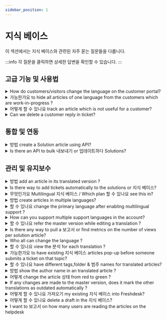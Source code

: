 ```yaml
---
sidebar_position: 1
---
```


# 지식 베이스

이 섹션에서는 지식 베이스와 관련된 자주 묻는 질문들을 다룹니다.

:::info
각 질문을 클릭하면 상세한 답변을 확인할 수 있습니다.
:::


## 고급 기능 및 사용법

<details>
<summary>How do customers/visitors change the language on the customer portal?</summary>

<div style="margin: 15px 0px; padding: 0px; font-size: 13px; font-family: &quot;Helvetica Neue&quot;, Helvetica, Arial, sans-serif; border: 0px; overflow-x: auto; text-align: initial; color: rgb(51, 51, 51); text-indent: 0px; text-decoration-style: initial; text-decoration-color: initial;"><p><span style="font-size: 16px;">For verified customers, the portal is displayed in the language they have chosen in their<strong>&nbsp;profile.</strong></span></p><p><span style="font-size: 16px;"><br /></span></p><p><span style="font-size: 16px;">Generally, when a user lands on the customer portal they would be able to view the portal in other languages by clicking on the <strong>drop-down</strong> displayed at the right end of the navigation bar.&nbsp;</span></p><p><br /></p><p><span dir="ltr" style="font-size: 16px;"><img src="#" style="width: 490px;" class="fr-fic fr-fil fr-dib" /></span><br /></p></div><p><br /></p>

</details>

<details>
<summary>가능한가요 to hide all articles of one language from the customers which are work-in-progress ?</summary>

<p style='margin: 0px; padding: 0px; font-size: 13px; font-family: "Helvetica Neue", Helvetica, Arial, sans-serif; border: 0px; line-height: 1.4; word-break: normal; word-wrap: break-word; color: rgb(51, 51, 51); text-align: start; text-indent: 0px; text-decoration-style: initial; text-decoration-color: initial;'><span style="margin: 0px; padding: 0px; font-size: 16px; font-family: Arial, Helvetica, sans-serif; border: 0px;">Please navigate to <strong dir="ltr">Admin -&gt; Account -&gt; Helpdesk Settings -&gt;</strong> to add <strong >"supported languages" </strong>by setting up multilingual support. They are by default hidden from the customer portal. </span></p><p style='margin: 0px; padding: 0px; font-size: 13px; font-family: "Helvetica Neue", Helvetica, Arial, sans-serif; border: 0px; line-height: 1.4; word-break: normal; word-wrap: break-word; color: rgb(51, 51, 51); text-align: start; text-indent: 0px; text-decoration-style: initial; text-decoration-color: initial;'><br /></p><p style='margin: 0px; padding: 0px; font-size: 13px; font-family: "Helvetica Neue", Helvetica, Arial, sans-serif; border: 0px; line-height: 1.4; word-break: normal; word-wrap: break-word; color: rgb(51, 51, 51); text-align: start; text-indent: 0px; text-decoration-style: initial; text-decoration-color: initial;'><span style="margin: 0px; padding: 0px; font-size: 16px; font-family: Arial, Helvetica, sans-serif; border: 0px;">You can change its visibility clicking on the <strong >eye</strong> beside each language which would make it visible on the portal. </span></p><p ><br /></p>

</details>

<details>
<summary>어떻게 할 수 있나요 track an article which is not useful for a customer?</summary>

<p>When an article is published, there is a message at the bottom which says "Did you find it helpful?" which is basically a yes or no question. Upon giving a negative feedback, it creates a new ticket within the portal. Feedback on the article is visible in the Feedback section in the specific Article View page. </p><p><br /></p><p>This way you could resolve these tickets and address the negative feedback as well all from one place. </p>

</details>

<details>
<summary>Can we delete a customer reply in ticket?</summary>

<p>No, a customer's response in a ticket can never be deleted by agents and also the customers themselves cannot revert back their replies.</p>

</details>


## 통합 및 연동

<details>
<summary>방법 create a Solution article using API?</summary>

<p>This <a href="https://developers.freshdesk.com/api/#solutions" target="_blank" rel="noreferrer noopener">link</a> has the detailed procedure to create or edit a Solution article using API.</p>

</details>

<details>
<summary>Is there an API to bulk 내보내기 or 업데이트하다 Solutions?</summary>

<p>Yes, refer this <a href="https://developers.freshdesk.com/api/#solutions" rel="noreferrer noopener" target="_blank">link</a> to get the API details to export or update Solutions articles and folders. </p><p><br /></p><p dir="ltr">You can also do this by navigating to <strong>Admin &gt; Account &gt; Account Details &gt; and click on 'Export'</strong>. This will send a downloadable link to the registered agent email address, clicking on which would download a folder containing Solutions in XML format, along with other account information. Please note that only Agents with the 'Account Administrator' role would have access to Account Settings and only these agents would be able to trigger an account export.</p>

</details>


## 관리 및 유지보수

<details>
<summary>방법 add an article in its translated version ?</summary>

<div style='margin: 15px 0px; padding: 0px; font-size: 13px; font-family: "Helvetica Neue", Helvetica, Arial, sans-serif; border: 0px; overflow-x: auto; text-align: initial; color: rgb(51, 51, 51); text-indent: 0px; text-decoration-style: initial; text-decoration-color: initial;'><p style="margin: 0px; padding: 0px; font-size: 13px; border: 0px; line-height: 1.4; word-break: normal; word-wrap: break-word;"><span style="margin: 0px; padding: 0px; font-size: 16px; font-family: Arial, Helvetica, sans-serif; border: 0px;">Please navigate to the <strong>solutions </strong>tab on the global header<strong> -&gt; click on the category -&gt;</strong> where you could open the <strong>folder of articles.</strong> When you click on <strong>"show languages",</strong> you would see the icons of the languages supported in your helpdesk. </span></p><p style="margin: 0px; padding: 0px; font-size: 13px; border: 0px; line-height: 1.4; word-break: normal; word-wrap: break-word;"><br /></p><p style="margin: 0px; padding: 0px; font-size: 13px; border: 0px; line-height: 1.4; word-break: normal; word-wrap: break-word;"><span style="margin: 0px; padding: 0px; font-size: 16px; font-family: Arial, Helvetica, sans-serif; border: 0px;">Kindly add the article's translation under each icon in the respective languages. This would make them available in the language chosen in the <strong>drop-down</strong> on the customer portal. </span></p><p style="margin: 0px; padding: 0px; font-size: 13px; border: 0px; line-height: 1.4; word-break: normal; word-wrap: break-word;"><br /></p><p style="margin: 0px; padding: 0px; font-size: 13px; border: 0px; line-height: 1.4; word-break: normal; word-wrap: break-word;"><span style="margin: 0px; padding: 0px; font-size: 16px; font-family: Arial, Helvetica, sans-serif; border: 0px;">You could make an entire folder of articles in one language by following the same instructions. </span><span style="margin: 0px; padding: 0px; font-size: 16px; font-family: Arial, Helvetica, sans-serif; border: 0px;"></span><br /></p></div><p><br /></p>

</details>

<details>
<summary>Is there way to add tickets automatically to the solutions or 지식 베이스?</summary>

<p><span style="font-size: 16px;">Any email sent to kbase@&lt;yourcompanyname&gt;.freshdesk.com from your agent email address would be created as a draft solution article inside your Freshdesk Account. You can choose to have this email address added as a bcc email if you'd like to have all tickets automatically added to the knowledge base or you can also manually forward the tickets to this email address, which would save them as solution article drafts.</span></p>

</details>

<details>
<summary>무엇인가요 Multilingual 지식 베이스 / Which plan 할 수 있나요 see this in?</summary>

<div style='margin: 15px 0px; padding: 0px; font-size: 13px; font-family: "Helvetica Neue", Helvetica, Arial, sans-serif; border: 0px; overflow-x: auto; text-align: initial; color: rgb(51, 51, 51); text-indent: 0px; text-decoration-style: initial; text-decoration-color: initial;'><p>The multilingual knowledge base is when you can display your solution articles in the languages configured in your helpdesk. Please navigate to <strong dir="ltr">Admin &gt; Account &gt; Helpdesk Settings &gt;</strong> where you have an option called <strong dir="ltr">'Manage Languages'</strong>. </p><p><br /></p><p>Please click on this to set up other languages apart from the primary language which would be available on the customer portal after configuration.</p><p><br /></p><p>Say, for instance, you add French and Spanish to this list and your default language is English, as a customer, they would see the <strong>language dropdown</strong> at the right end of the navigation bar. Upon choosing the language in the list, the solution articles would display in the chosen language.</p><p><br /></p><p>This feature is available from the Garden plan. Feel free to reach out to support@freshdesk.com in order to upgrade or know more about the feature.</p></div>

</details>

<details>
<summary>방법 create articles in multiple languages?</summary>

<p>You would be having customers all around the world and our helpdesk does support a global reach to customers in their respective languages. The feature that aids this is called <strong>"Multilingual Support"</strong> which is available from our <strong>Garden</strong> plan. </p><p><br /></p><p>Say, for example, you would want to support articles in Chinese, French, apart from English which is your default/primary portal language. Please navigate to <strong dir="ltr">Admin -&gt; Account -&gt; Helpdesk Settings</strong> where you would see an option called <strong dir="ltr">"Manage Languages"</strong> which would allow you to add Chinese and French as well. Next, to these languages, you would have an option called <strong>"Hidden on portal"</strong> which when clicked upon would make the language visible on the portal.</p>

</details>

<details>
<summary>할 수 있나요 change the primary language after enabling multilingual support ?</summary>

<p>Once you add supported languages, you would not be able to change your primary language. However, we would be able to change the Primary Language for your account from the backend.</p><p><br /></p><p>Kindly write to support@freshdesk.com about the same and one of our agents would get in contact with you to assist in processing the same.</p>

</details>

<details>
<summary>How can you support multiple support languages in the account?</summary>

<p ><span style="font-size: 16px;">You would be having customers all around the world and our help desk does support a global reach to customers in their respective languages. This feature that aids this is called <strong >"Multilingual Support"</strong> which is available from our garden plan. </span></p><p ><br /></p><p ><span dir="ltr" style="font-size: 16px;">Please navigate to <strong dir="ltr">Admin -&gt; Account -&gt; Helpdesk Settings</strong> where you would see an option called "<strong>Manage Languages</strong>" which would allow you to add <strong >supported languages</strong>. When you click on manage languages, you would see an eye option which when clicked upon would be visible on the portal. By default, they are hidden. </span></p><div style='margin: 15px 0px; padding: 0px; font-size: 13px; font-family: "Helvetica Neue", Helvetica, Arial, sans-serif; border: 0px; overflow-x: auto; text-align: initial; color: rgb(51, 51, 51); text-indent: 0px; text-decoration-style: initial; text-decoration-color: initial;'><p style="margin: 0px; padding: 0px; font-size: 13px; border: 0px; line-height: 1.4; word-break: normal; word-wrap: break-word;"><span style="font-size: 16px;"><span style="margin: 0px; padding: 0px; font-family: Arial, Helvetica, sans-serif; border: 0px;">Freshdesk has 30+ languages for multilingual support. There is no limit on the number of languages for each account.</span></span></p></div><p ><br /></p>

</details>

<details>
<summary>할 수 있나요 refer the master version while editing a translation ?</summary>

<p><span style="font-size: 16px;">Please go to <strong>Solutions tab -&gt; </strong>Click on the <strong>category -&gt;</strong> open the <strong>article </strong>which has to be translated where you would see an option called <strong>"Show master" </strong>on the right end of the header. </span></p><div style='margin: 15px 0px; padding: 0px; font-size: 13px; font-family: "Helvetica Neue", Helvetica, Arial, sans-serif; border: 0px; overflow-x: auto; text-align: initial; color: rgb(51, 51, 51); text-indent: 0px; text-decoration-style: initial; text-decoration-color: initial;'><p style="margin: 0px; padding: 0px; font-size: 13px; border: 0px; line-height: 1.4; word-break: normal; word-wrap: break-word;"><span style="font-size: 16px;">When you click on this, the article appears in the <strong>primary language</strong> next to the space given for you to put down the translated version of the same. </span></p></div>

</details>

<details>
<summary>Is there any way to pull a 보고서 or find metrics on the number of views per solution article?</summary>

<p style=""><span style="font-size: 16px;">This is not available as a report as such, but if you open a solution folder, on the right, you'd be able to view the number of likes, along with the number of views for each solution article. </span></p><p style=""><br /></p><p style=""><br /></p><p style=""><img class="fr-dib fr-draggable fr-bordered" src="#" style="width: 622px; height: 198.966px;" /></p><p style=""><br /></p><p style=""><br /></p><p style="">There is also an option to <strong>reset</strong> these numbers inside each article on the bottom right under <strong>Analytics</strong>.</p><p style=""><br /></p><p style=""><span style="font-size: 16px;"><img class="fr-dib fr-draggable fr-bordered" src="#" style="width: 241px; height: 93.3764px;" /></span></p><p style=""><br /></p><p><span style="font-size: 16px;"><br /></span></p><p><span style="font-size: 16px;">You can also <a href="https://support.freshdesk.com/support/solutions/articles/6249-the-google-analytics-app" target="_blank">integrate with Google Analytics</a> to derive these metrics with further details.</span></p>

</details>

<details>
<summary>Who all can change the language ?</summary>

<p ><span style="font-size: 16px;">The users need not be logged in to change the language of the portal. Please navigate to the <strong >customer portal</strong> as a user to see the dropdown of your languages supported in your helpdesk. When you select from this list, the portal is available in that chosen language.</span></p><p ><br /></p><p ><span dir="ltr" style="font-size: 16px;"><img src="#" style="width: auto;" class="fr-fic fr-fil fr-dib" /></span><br /></p><p ><span style="font-size: 16px;"><br /></span></p><p ><span style="font-size: 16px;">As of now, there is no feature to restrict this to only logged in users. You could always keep the language hidden by not clicking the eye icon (which makes it visible on the portal) next to it in the <strong dir="ltr">Admin -&gt; Account -&gt; Helpdesk Settings -&gt; Manage Languages.</strong>&nbsp;</span></p><p ><br /></p><p ><span dir="ltr" style="font-size: 16px;"><img src="#" style="width: auto;" class="fr-fic fr-fil fr-dib" /></span><br /></p>

</details>

<details>
<summary>할 수 있나요 view the 분석 for each translation ?</summary>

<div style='margin: 15px 0px; padding: 0px; font-size: 13px; font-family: "Helvetica Neue", Helvetica, Arial, sans-serif; border: 0px; overflow-x: auto; text-align: initial; color: rgb(51, 51, 51); text-indent: 0px; text-decoration-style: initial; text-decoration-color: initial;'><p style="margin: 0px; padding: 0px; font-size: 13px; border: 0px; line-height: 1.4; word-break: normal; word-wrap: break-word;"><span style="margin: 0px; padding: 0px; font-size: 16px; font-family: Arial, Helvetica, sans-serif; border: 0px;">Please navigate to <strong>Solutions tab -&gt; Click on the category -&gt; open the article</strong> and click on its translation. </span></p><p style="margin: 0px; padding: 0px; font-size: 13px; border: 0px; line-height: 1.4; word-break: normal; word-wrap: break-word;"><br /></p><p style="margin: 0px; padding: 0px; font-size: 13px; border: 0px; line-height: 1.4; word-break: normal; word-wrap: break-word;"><span style="margin: 0px; padding: 0px; font-size: 16px; font-family: Arial, Helvetica, sans-serif; border: 0px;">Here, you would be able to see the article properties to the right of it where the<strong> "Analytics" </strong>is displayed at the bottom. </span></p><p style="margin: 0px; padding: 0px; font-size: 13px; border: 0px; line-height: 1.4; word-break: normal; word-wrap: break-word;"><br /></p><p style="margin: 0px; padding: 0px; font-size: 13px; border: 0px; line-height: 1.4; word-break: normal; word-wrap: break-word;"><span style="margin: 0px; padding: 0px; font-size: 16px; font-family: Arial, Helvetica, sans-serif; border: 0px;">The overall analytics can be viewed in the <strong>master</strong> version of the article. </span></p></div><p><br /></p>

</details>

<details>
<summary>가능한가요 to have existing 지식 베이스 articles pop-up before someone submits a ticket on that topic?</summary>

<p ><span style="font-size: 16px;">Once you have populated your knowledge base articles, you can setup your support portal to "auto-suggest" solutions that are in line with a customers' query(Ticket Subject) when they are submitting a ticket.</span></p><p ><br /></p><p ><span style="font-size: 16px;">If you navigate to <strong dir="ltr">Admin &gt; Channels &gt; Portal --&gt; Settings</strong> tab, you would see an option called <strong >"</strong><strong >Auto-suggest solutions while creating a new ticket", </strong><span rel="tempredactor">available </span><span rel="tempredactor">under</span><strong ><span rel="tempredactor"></span><span rel="tempredactor"><strong >"User Permissions for portal" --&gt; </strong></span><span rel="tempredactor"><strong >Who can submit a new ticket on portal.</strong></span></strong></span></p><p ><br /></p><p ></p><p ><br /></p><p ><span style="font-size: 16px;"><span rel="tempredactor">You could turn this option on and each time when the customer starts submitting a ticket, based on the text added to the Subject, corresponding Solution Articles would be auto-suggested.</span></span></p><p ></p><p ></p>

</details>

<details>
<summary>할 수 있나요 have different tags,folder & 범주 names for translated articles?</summary>

<div style='margin: 15px 0px; padding: 0px; font-size: 13px; font-family: "Helvetica Neue", Helvetica, Arial, sans-serif; border: 0px; overflow-x: auto; text-align: initial; color: rgb(51, 51, 51); text-indent: 0px; text-decoration-style: initial; text-decoration-color: initial;'><p style="margin: 0px; padding: 0px; font-size: 13px; border: 0px; line-height: 1.4; word-break: normal; word-wrap: break-word;"><span style="margin: 0px; padding: 0px; font-size: 16px; font-family: Arial, Helvetica, sans-serif; border: 0px;">You could have different tags, folders or categories for translated articles. To have this done, while editing the translated article, there are a few properties below the editor that enables us to have tags,category,folder names in the tab of the solution article for that particular supported language.</span></p></div><p><br /></p>

</details>

<details>
<summary>방법 show the author name in an translated article ?</summary>

<p><span style="color: rgb(51, 51, 51); font-family: Arial, Helvetica, sans-serif; font-size: 16px; text-align: start; text-indent: 0px; background-color: rgb(255, 255, 255); text-decoration-style: initial; text-decoration-color: initial;">You could make the author name to be displayed for each of the Solution Articles, on your Support Portal.&nbsp;</span></p><p><span dir="ltr" style="color: rgb(51, 51, 51); font-family: Arial, Helvetica, sans-serif; font-size: 16px; text-align: start; text-indent: 0px; background-color: rgb(255, 255, 255); text-decoration-style: initial; text-decoration-color: initial;">To have this done, kindly enable the</span><strong style="margin: 0px; padding: 0px; font-weight: bold; font-size: 16px; font-family: Arial, Helvetica, sans-serif; border: 0px; color: rgb(51, 51, 51); text-align: start; text-indent: 0px; text-decoration-style: initial; text-decoration-color: initial;">&nbsp;Show Author Names</strong><span style="color: rgb(51, 51, 51); font-family: Arial, Helvetica, sans-serif; font-size: 16px; text-align: start; text-indent: 0px; background-color: rgb(255, 255, 255); text-decoration-style: initial; text-decoration-color: initial;">&nbsp;option under <strong dir="ltr">Admin &gt; Channels &gt; Portals</strong></span></p><p><br /></p><p><img src="#" style="width: auto;" class="fr-fic fr-fil fr-dib" /></p><p><br /></p><p><span style="color: rgb(51, 51, 51); font-family: Arial, Helvetica, sans-serif; font-size: 16px; text-align: start; text-indent: 0px; background-color: rgb(255, 255, 255); text-decoration-style: initial; text-decoration-color: initial;"><strong dir="ltr">Click on Edit next to the name of the Portal</strong></span></p><p><br /></p><p><span style="color: rgb(51, 51, 51); font-family: Arial, Helvetica, sans-serif; font-size: 16px; text-align: start; text-indent: 0px; background-color: rgb(255, 255, 255); text-decoration-style: initial; text-decoration-color: initial;"><strong dir="ltr"><img src="#" style="width: auto;" class="fr-fic fr-fil fr-dib" /></strong></span><br /></p><p><span style="color: rgb(51, 51, 51); font-family: Arial, Helvetica, sans-serif; font-size: 16px; text-align: start; text-indent: 0px; background-color: rgb(255, 255, 255); text-decoration-style: initial; text-decoration-color: initial;"><strong dir="ltr">Manage Sections &gt; Knowledge base</strong></span></p><p><br /></p><p><span dir="ltr" style="color: rgb(51, 51, 51); font-family: Arial, Helvetica, sans-serif; font-size: 16px; text-align: start; text-indent: 0px; background-color: rgb(255, 255, 255); text-decoration-style: initial; text-decoration-color: initial;">Check the box that says "Display author name on this portal"</span></p><p><br /></p><p><span dir="ltr" style="color: rgb(51, 51, 51); font-family: Arial, Helvetica, sans-serif; font-size: 16px; text-align: start; text-indent: 0px; background-color: rgb(255, 255, 255); text-decoration-style: initial; text-decoration-color: initial;"><img src="#" style="width: auto;" class="fr-fic fr-fil fr-dib" /></span></p><p dir="ltr"><br /></p><p dir="ltr"><br /></p><br /><p><br /></p>

</details>

<details>
<summary>어떻게 change the article 상태 from red to green ?</summary>

<div style='margin: 15px 0px; padding: 0px; font-size: 13px; font-family: "Helvetica Neue", Helvetica, Arial, sans-serif; border: 0px; overflow-x: auto; text-align: initial; color: rgb(51, 51, 51); text-indent: 0px; text-decoration-style: initial; text-decoration-color: initial;'><p style="margin: 0px; padding: 0px; font-size: 13px; border: 0px; line-height: 1.4; word-break: normal; word-wrap: break-word;"><span style="font-size: 16px;">An article has a translation marked in red because the translation has not been updated after making changes to the master version of the article. It would turn green once you mark the translation as "up to date". </span></p><p style="margin: 0px; padding: 0px; font-size: 13px; border: 0px; line-height: 1.4; word-break: normal; word-wrap: break-word;"><span style="font-size: 16px;"><br /></span></p><p style="margin: 0px; padding: 0px; font-size: 13px; border: 0px; line-height: 1.4; word-break: normal; word-wrap: break-word;"><span style="font-size: 16px;"><span style="margin: 0px; padding: 0px; font-family: Arial, Helvetica, sans-serif; border: 0px;">Please navigate to the <strong>Solutions tab -&gt; click on the category -&gt; open the particular article </strong>in the folder and Click on <strong>Edit</strong> to make changes to the article. </span></span></p><p style="margin: 0px; padding: 0px; font-size: 13px; border: 0px; line-height: 1.4; word-break: normal; word-wrap: break-word;"><span style="font-size: 16px;"><br /></span></p><p style="margin: 0px; padding: 0px; font-size: 13px; border: 0px; line-height: 1.4; word-break: normal; word-wrap: break-word;"><span style="font-size: 16px;"><span style="margin: 0px; padding: 0px; font-family: Arial, Helvetica, sans-serif; border: 0px;">Within the article, kindly choose the respective translation (as it is outdated, it would be highlighted in <strong>red</strong>) -&gt; click on <strong style="margin: 0px; padding: 0px; font-weight: bold; font-size: 16px; border: 0px;">Mark This Translation as Up-to-date</strong> on the top right corner of the page. Upon saving this, the article status or the translation icon would be available in green. </span></span></p></div><p><br /></p>

</details>

<details>
<summary>If any changes are made to the master version, does it mark the other translations as outdated automatically ?</summary>

<p><span style="font-size: 16px;">When changes are made to the master article in the Solutions tab, please note that you would find an option to <strong>"Mark other Translations as outdated"</strong> at the right side of this article. </span></p><div style='margin: 15px 0px; padding: 0px; font-size: 13px; font-family: "Helvetica Neue", Helvetica, Arial, sans-serif; border: 0px; overflow-x: auto; text-align: initial; color: rgb(51, 51, 51); text-indent: 0px; text-decoration-style: initial; text-decoration-color: initial;'><p style="margin: 0px; padding: 0px; font-size: 13px; border: 0px; line-height: 1.4; word-break: normal; word-wrap: break-word;"><span style="font-size: 16px;">Within the translation, you have the option to make the changes to match the master version and mark the </span><strong><span style="font-size: 16px;">"translation as up to date".</span></strong></p></div>

</details>

<details>
<summary>어떻게 할 수 있나요 가져오기 my existing 지식 베이스 into Freshdesk?</summary>

<p>We will be able to import an existing Knowledge Base onto your Freshdesk Account. Please write to support@freshdesk.com with <strong>the CSV file</strong> of your current Knowledge Base and one of our agents will get in touch with you to check the data and process your import.</p>

</details>

<details>
<summary>어떻게 할 수 있나요 delete a draft in the 지식 베이스?</summary>

<div dir="ltr"><p dir="ltr">Under the <strong>Solutions</strong> tab, you would find <strong>All drafts</strong> under the filter&nbsp;</p><p><br /></p><p><img src="#" style="width: 222px; display: block; float: none; vertical-align: top; margin: 5px auto; text-align: center;" class="fr-fic fr-dib" /></p><p><br /></p><p dir="ltr">You can click edit/delete icon on any of these drafts which would take you to the Solutions edit/delete confirmation page.</p><p><br /></p><p><img src="#" style="width: auto; display: block; float: none; vertical-align: top; margin: 5px auto; text-align: center;" class="fr-fic fr-dib" /></p><p><br /></p><p>You will have to re-enter the title of the article for confirmation of deletion - this is to prevent any accidental deletion of articles.&nbsp;</p><p><br /><img src="#" style="width: auto; display: block; float: none; vertical-align: top; margin: 5px auto; text-align: center;" class="fr-fic fr-dib" /><br /></p><p>Please note that <strong>this action cannot be undone</strong>.</p></div>

</details>

<details>
<summary>I want to 보고서 on how many users are reading the articles on the helpdesk</summary>

<p>You can view this from the Solutions section in your Freshdesk. Next to the article you will be able to see the number of Views by your customers. You can also view the number of likes and dislikes.</p><p><br /></p><p>You can also <a href="https://support.freshdesk.com/en/support/solutions/articles/50000002837">create your own knowledge base reports</a> if you're on the <strong>Estate</strong> plan or above.</p>

</details>

